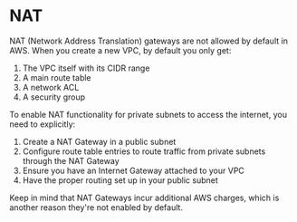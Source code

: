 # NAT

NAT (Network Address Translation) gateways are not allowed by default in AWS. When you create a new VPC, by default you only get:

1. The VPC itself with its CIDR range
2. A main route table
3. A network ACL
4. A security group

To enable NAT functionality for private subnets to access the internet, you need to explicitly:

1. Create a NAT Gateway in a public subnet
2. Configure route table entries to route traffic from private subnets through the NAT Gateway
3. Ensure you have an Internet Gateway attached to your VPC
4. Have the proper routing set up in your public subnet

Keep in mind that NAT Gateways incur additional AWS charges, which is another reason they're not enabled by default.
